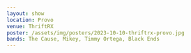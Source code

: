 ```yaml
---
layout: show
location: Provo
venue: ThriftRX
poster: /assets/img/posters/2023-10-10-thriftrx-provo.jpg
bands: The Cause, Mikey, Timmy Ortega, Black Ends
---
```



